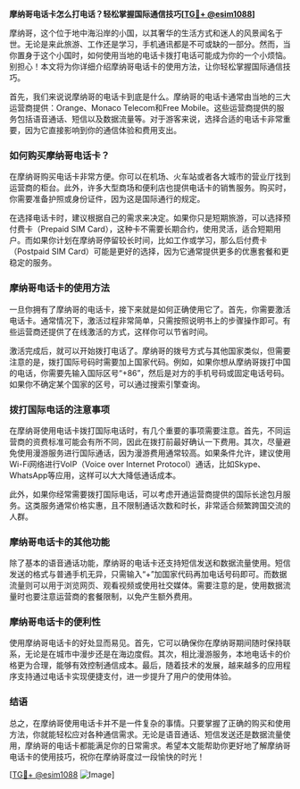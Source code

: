 **摩纳哥电话卡怎么打电话？轻松掌握国际通信技巧[[TG💪+ @esim1088](https://t.me/s/esim1088)]**

摩纳哥，这个位于地中海沿岸的小国，以其奢华的生活方式和迷人的风景闻名于世。无论是来此旅游、工作还是学习，手机通讯都是不可或缺的一部分。然而，当你置身于这个小国时，如何使用当地的电话卡拨打电话可能成为你的一个小烦恼。别担心！本文将为你详细介绍摩纳哥电话卡的使用方法，让你轻松掌握国际通信技巧。

首先，我们来说说摩纳哥的电话卡到底是什么。摩纳哥的电话卡通常由当地的三大运营商提供：Orange、Monaco Telecom和Free Mobile。这些运营商提供的服务包括语音通话、短信以及数据流量等。对于游客来说，选择合适的电话卡非常重要，因为它直接影响到你的通信体验和费用支出。

### 如何购买摩纳哥电话卡？

在摩纳哥购买电话卡非常方便。你可以在机场、火车站或者各大城市的营业厅找到运营商的柜台。此外，许多大型商场和便利店也提供电话卡的销售服务。购买时，你需要准备护照或身份证件，因为这是国际通行的规定。

在选择电话卡时，建议根据自己的需求来决定。如果你只是短期旅游，可以选择预付费卡（Prepaid SIM Card），这种卡不需要长期合约，使用灵活，适合短期用户。而如果你计划在摩纳哥停留较长时间，比如工作或学习，那么后付费卡（Postpaid SIM Card）可能是更好的选择，因为它通常提供更多的优惠套餐和更稳定的服务。

### 摩纳哥电话卡的使用方法

一旦你拥有了摩纳哥的电话卡，接下来就是如何正确使用它了。首先，你需要激活电话卡。通常情况下，激活过程非常简单，只需按照说明书上的步骤操作即可。有些运营商还提供了在线激活的方式，这样你可以节省时间。

激活完成后，就可以开始拨打电话了。摩纳哥的拨号方式与其他国家类似，但需要注意的是，拨打国际号码时需要加上国家代码。例如，如果你想从摩纳哥拨打中国的电话，你需要先输入国际区号“+86”，然后是对方的手机号码或固定电话号码。如果你不确定某个国家的区号，可以通过搜索引擎查询。

### 拨打国际电话的注意事项

在摩纳哥使用电话卡拨打国际电话时，有几个重要的事项需要注意。首先，不同运营商的资费标准可能会有所不同，因此在拨打前最好确认一下费用。其次，尽量避免使用漫游服务进行国际通话，因为漫游费用通常较高。如果条件允许，建议使用Wi-Fi网络进行VoIP（Voice over Internet Protocol）通话，比如Skype、WhatsApp等应用，这样可以大大降低通话成本。

此外，如果你经常需要拨打国际电话，可以考虑开通运营商提供的国际长途包月服务。这类服务通常价格实惠，且不限制通话次数和时长，非常适合频繁跨国交流的人群。

### 摩纳哥电话卡的其他功能

除了基本的语音通话功能，摩纳哥的电话卡还支持短信发送和数据流量使用。短信发送的格式与普通手机无异，只需输入“+”加国家代码再加电话号码即可。而数据流量则可以用于浏览网页、观看视频或使用社交媒体。需要注意的是，使用数据流量时也要注意运营商的套餐限制，以免产生额外费用。

### 摩纳哥电话卡的便利性

使用摩纳哥电话卡的好处显而易见。首先，它可以确保你在摩纳哥期间随时保持联系，无论是在城市中漫步还是在海边度假。其次，相比漫游服务，本地电话卡的价格更为合理，能够有效控制通信成本。最后，随着技术的发展，越来越多的应用程序支持通过电话卡实现便捷支付，进一步提升了用户的使用体验。

### 结语

总之，在摩纳哥使用电话卡并不是一件复杂的事情。只要掌握了正确的购买和使用方法，你就能轻松应对各种通信需求。无论是语音通话、短信发送还是数据流量使用，摩纳哥的电话卡都能满足你的日常需求。希望本文能帮助你更好地了解摩纳哥电话卡的使用技巧，祝你在摩纳哥度过一段愉快的时光！

[[TG💪+ @esim1088](https://t.me/s/esim1088) ![Image](https://i.postimg.cc/4NQfJmqS/Snipaste-2025-05-13-00-14-12.png)]